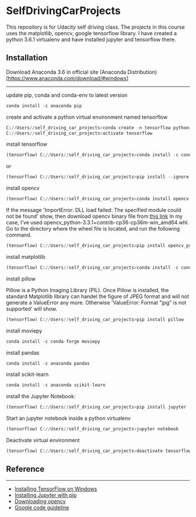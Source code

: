 # SelfDrivingCarProjects

This repository is for Udacity self driving class. The projects in this course uses the matplotlib, opencv, google tensorflow library. I have created a python 3.6.1 virtualenv and have installed jupyter and tensorflow there. 

## Installation

Download Anaconda 3.6 in official site
(Anaconda Distribution)[https://www.anaconda.com/download/#windows]

------
update pip, conda and conda-env to latest version
```python
conda install -c anaconda pip
```

create and activate a python virtual environment named tensorflow
```python
C://Users//self_driving_car_projects>conda create -n tensorflow python=3.6.3
C://Users//self_driving_car_projects>activate tensorflow
```

install tensorflow
```python
(tensorflow) C://Users//self_driving_car_projects>conda install -c conda-forge tensorflow
```
or
```python
(tensorflow) C://Users//self_driving_car_projects>pip install --ignore-installed --upgrade tensorflow
```

install opencv
```python
(tensorflow) C://Users//self_driving_car_projects>conda install opencv
```
If the message 'ImportError: DLL load failed: The specified module could not be found' show, then download opencv binary file from [this link](https://www.lfd.uci.edu/~gohlke/pythonlibs/#opencv) In my case, I’ve used opencv_python-3.3.1+contrib-cp36-cp36m-win_amd64.whl. Go to the directory where the wheel file is located, and run the following command.
```python
(tensorflow) C://Users//self_driving_car_projects>pip install opencv_python-3.3.1+contrib-cp36-cp36m-win_amd64.whl
```

install matplotlib
```python
(tensorflow) C://Users//self_driving_car_projects>conda install -c conda-forge matplotlib 
```

install pillow

Pillow is a Python Imaging Library (PIL). Once Pillow is installed, the standard Matplotlib library can handel the figure of JPEG format and will not generate a ValueError any more. Otherwise 'ValueError: Format "jpg" is not supported' will show.
```python
(tensorflow) C://Users//self_driving_car_projects>pip install pillow
```

install moviepy 
```python
conda install -c conda-forge moviepy 
```

install pandas
```python
conda install -c anaconda pandas
```

install scikit-learn
```python
conda install -c anaconda scikit-learn 
```

install the Jupyter Notebook:
```python
(tensorflow) C://Users//self_driving_car_projects>pip install jupyter
```

Start an jupyter notebook inside a python virtualenv
```python
(tensorflow) C://Users//self_driving_car_projects>jupyter notebook
```

Deactivate virtual environment
```python
(tensorflow) C://Users//self_driving_car_projects>deactivate tensorflow
```

## Reference
------
* [Installing TensorFlow on Windows](https://www.tensorflow.org/install/install_windows)
* [Installing Jupyter with pip](http://jupyter.readthedocs.io/en/latest/install.html)
* [Downloading opencv](https://www.lfd.uci.edu/~gohlke/pythonlibs/#opencv)
* [Google code guideline](https://google.github.io/styleguide/)